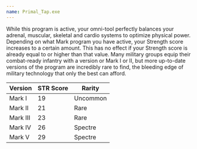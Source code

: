 ```yaml
---
name: Primal_Tap.exe
---
```

While this program is active, your omni-tool perfectly balances your adrenal, muscular, skeletal and cardio systems to
optimize physical power. Depending on what Mark program you have active, your Strength score increases to a certain amount.
This has no effect if your Strength score is already equal to or higher than that value. Many military groups equip
their combat-ready infantry with a version or Mark I or II, but more up-to-date versions of the program are incredibly
rare to find, the bleeding edge of military technology that only the best can afford.

Version | STR Score | Rarity
--- | --- | ---
Mark I | 19 | Uncommon
Mark II | 21 | Rare
Mark III | 23 | Rare
Mark IV | 26 | Spectre
Mark V | 29 | Spectre
